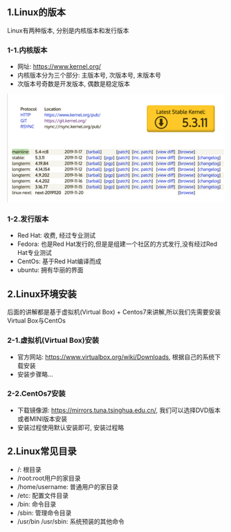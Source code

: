 ## 1.Linux的版本
Linux有两种版本, 分别是内核版本和发行版本

### 1-1.内核版本
- 网址: https://www.kernel.org/
- 内核版本分为三个部分: 主版本号, 次版本号, 末版本号
- 次版本号奇数是开发版本, 偶数是稳定版本

![](../img/linux内核.png)

### 1-2.发行版本
- Red Hat: 收费, 经过专业测试
- Fedora: 也是Red Hat发行的,但是是组建一个社区的方式发行,没有经过Red Hat专业测试
- CentOs: 基于Red Hat编译而成
- ubuntu: 拥有华丽的界面

## 2.Linux环境安装
后面的讲解都是基于虚拟机(Virtual Box) + Centos7来讲解,所以我们先需要安装Virtual Box与CentOs

### 2-1.虚拟机(Virtual Box)安装
- 官方网站: https://www.virtualbox.org/wiki/Downloads, 根据自己的系统下载安装
- 安装步骤略...

### 2-2.CentOs7安装
- 下载镜像源: https://mirrors.tuna.tsinghua.edu.cn/, 我们可以选择DVD版本或者MINI版本安装
- 安装过程使用默认安装即可, 安装过程略

## 2.Linux常见目录
- /: 根目录
- /root:root用户的家目录
- /home/username: 普通用户的家目录
- /etc: 配置文件目录
- /bin: 命令目录
- /sbin: 管理命令目录
- /usr/bin /usr/sbin: 系统预装的其他命令
